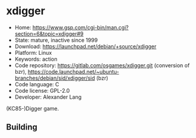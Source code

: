 # xdigger

- Home: https://www.gsp.com/cgi-bin/man.cgi?section=6&topic=xdigger#9
- State: mature, inactive since 1999
- Download: https://launchpad.net/debian/+source/xdigger
- Platform: Linux
- Keywords: action
- Code repository: https://gitlab.com/osgames/xdigger.git (conversion of bzr), https://code.launchpad.net/~ubuntu-branches/debian/sid/xdigger/sid (bzr)
- Code language: C
- Code license: GPL-2.0
- Developer: Alexander Lang

(KC85-)Digger game.

## Building
